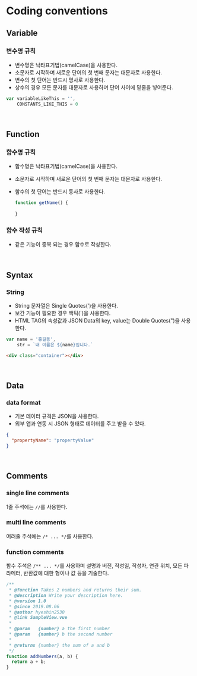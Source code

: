 # Coding conventions

## Variable
### 변수명 규칙
- 변수명은 낙타표기법(camelCase)을 사용한다. 
- 소문자로 시작하며 새로운 단어의 첫 번째 문자는 대문자로 사용한다.
- 변수의 첫 단어는 반드시 명사로 사용한다.
- 상수의 경우 모든 문자를 대문자로 사용하며 단어 사이에 밑줄을 넣어준다.  

```javascript
var variableLikeThis = '',
    CONSTANTS_LIKE_THIS = 0
```

<br>

## Function
### 함수명 규칙
- 함수명은 낙타표기법(camelCase)을 사용한다. 
- 소문자로 시작하며 새로운 단어의 첫 번째 문자는 대문자로 사용한다.
- 함수의 첫 단어는 반드시 동사로 사용한다.  

    ```javascript
    function getName() {
        
    }
    ```

### 함수 작성 규칙
- 같은 기능이 중복 되는 경우 함수로 작성한다.

<br>

## Syntax 
### String
- String 문자열은 Single Quotes(')을 사용한다. 
- 보간 기능이 필요한 경우 백틱(`)을 사용한다.
- HTML TAG의 속성값과 JSON Data의 key, value는 Double Quotes(")을 사용한다.  

```javascript
var name = '홍길동',
    str = `내 이름은 ${name}입니다.`
```
```html
<div class="container"></div>
```

<br>

## Data 
### data format
- 기본 데이터 규격은 JSON을 사용한다. 
- 외부 앱과 연동 시 JSON 형태로 데이터를 주고 받을 수 있다.

```json
{
  "propertyName": "propertyValue"
}
```

<br>

## Comments
### single line comments
1줄 주석에는 ```//```를 사용한다.
### multi line comments
여러줄 주석에는 ```/* ... */```를 사용한다.
### function comments
함수 주석은 ```/** ... */```를 사용하며 설명과 버전, 작성일, 작성자, 연관 위치, 모든 파라메터, 반환값에 대한 형이나 값 등을 기술한다.  

```javascript
/**
 * @function Takes 2 numbers and returns their sum.
 * @description Write your description here.
 * @version 1.0
 * @since 2019.08.06
 * @author hyeshin2530
 * @link SampleView.vue
 * 
 * @param   {number} a the first number
 * @param   {number} b the second number
 *
 * @returns {number} the sum of a and b
 */
function addNumbers(a, b) {
  return a + b;
}
```
